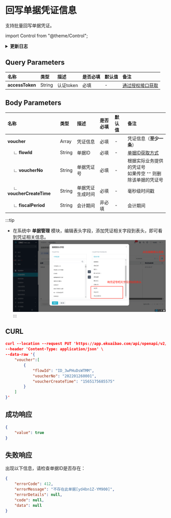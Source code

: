 # 回写单据凭证信息
支持批量回写单据凭证。

import Control from "@theme/Control";

<Control
method="PUT"
url="/api/openapi/v2/flow/data/erpVoucher"
/>

<details>
  <summary><b>更新日志</b></summary>
  <div>
    <a href="https://docs.ekuaibao.com/docs/open-api/notice/update-log" target="_blank"><b>0.7.132</b></a> -> 🐞 修复了回写凭证信息清除凭证号时，凭证状态、生成时间未能正确回写的BUG。<br/>
  </div>
</details>

## Query Parameters

| 名称 | 类型 | 描述 | 是否必填 | 默认值 | 备注 |
| :--- | :--- | :--- | :--- |:--- | :--- |
| **accessToken** | String | 认证token | 必填 | - | [通过授权接口获取](/docs/open-api/getting-started/auth) |

## Body Parameters

| 名称 | 类型 | 描述 | 是否必填 | 默认值 | 备注 |
| :--- | :--- | :--- | :--- |:--- | :--- |
|**voucher**                     | Array  | 凭证信息       | 必填  | - | 凭证信息（**至少一条**） |
|**&emsp; ∟ flowId**            | String | 单据ID         | 必填  | - | [单据ID获取方式](/docs/open-api/flows/question-answer#问题一) |
|**&emsp; ∟ voucherNo**         | String | 单据凭证号      | 必填  | - |  根据实际业务提供的凭证号<br/>如果传空 `""` 则删除该单据的凭证号 |
|**&emsp; ∟ voucherCreateTime** | String | 单据凭证生成时间 | 必填  | - |  毫秒级时间戳 |
|**&emsp; ∟ fiscalPeriod**      | String | 会计期间       | 非必填 | - |  会计期间 |

:::tip
- 在系统中 **单据管理** 模块，编辑表头字段，添加凭证相关字段到表头，即可看到凭证相关信息。
  ![单据凭证信息](images/单据凭证信息.png)
:::

## CURL
```json
curl --location --request PUT 'https://app.ekuaibao.com/api/openapi/v2/flow/data/erpVoucher?accessToken=ID_3xhx4F9YDa0:djg8LshfUkfM00' \
--header 'Content-Type: application/json' \
--data-raw '{
    "voucher":[
        {
            "flowId": "ID_3wPHuDsWTMM",
            "voucherNo": "202201260001",
            "voucherCreateTime": "1565175685575"
        }
    ]
}'
```

## 成功响应
```json
{
    "value": true
}
```

## 失败响应
出现以下信息，请检查单据ID是否存在：
```json
{
    "errorCode": 412,
    "errorMessage": "不存在此单据[yd4bn1Z-YM900]",
    "errorDetails": null,
    "code": null,
    "data": null
}
```
